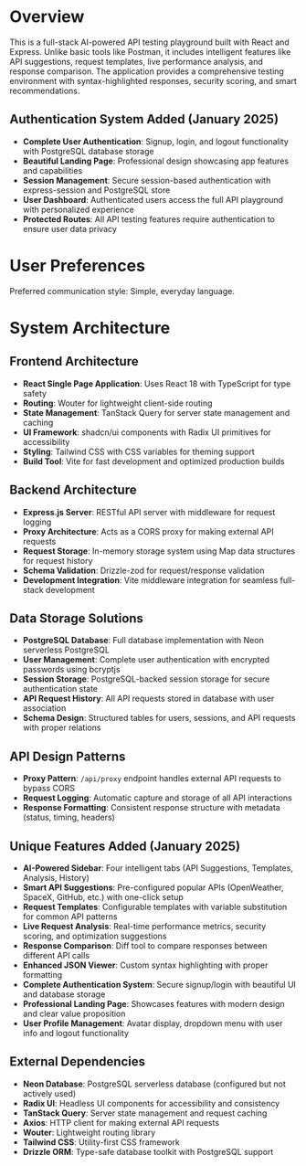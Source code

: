 # Overview

This is a full-stack AI-powered API testing playground built with React and Express. Unlike basic tools like Postman, it includes intelligent features like API suggestions, request templates, live performance analysis, and response comparison. The application provides a comprehensive testing environment with syntax-highlighted responses, security scoring, and smart recommendations.

## Authentication System Added (January 2025)
- **Complete User Authentication**: Signup, login, and logout functionality with PostgreSQL database storage
- **Beautiful Landing Page**: Professional design showcasing app features and capabilities
- **Session Management**: Secure session-based authentication with express-session and PostgreSQL store
- **User Dashboard**: Authenticated users access the full API playground with personalized experience
- **Protected Routes**: All API testing features require authentication to ensure user data privacy

# User Preferences

Preferred communication style: Simple, everyday language.

# System Architecture

## Frontend Architecture
- **React Single Page Application**: Uses React 18 with TypeScript for type safety
- **Routing**: Wouter for lightweight client-side routing
- **State Management**: TanStack Query for server state management and caching
- **UI Framework**: shadcn/ui components with Radix UI primitives for accessibility
- **Styling**: Tailwind CSS with CSS variables for theming support
- **Build Tool**: Vite for fast development and optimized production builds

## Backend Architecture
- **Express.js Server**: RESTful API server with middleware for request logging
- **Proxy Architecture**: Acts as a CORS proxy for making external API requests
- **Request Storage**: In-memory storage system using Map data structures for request history
- **Schema Validation**: Drizzle-zod for request/response validation
- **Development Integration**: Vite middleware integration for seamless full-stack development

## Data Storage Solutions
- **PostgreSQL Database**: Full database implementation with Neon serverless PostgreSQL
- **User Management**: Complete user authentication with encrypted passwords using bcryptjs
- **Session Storage**: PostgreSQL-backed session storage for secure authentication state
- **API Request History**: All API requests stored in database with user association
- **Schema Design**: Structured tables for users, sessions, and API requests with proper relations

## API Design Patterns
- **Proxy Pattern**: `/api/proxy` endpoint handles external API requests to bypass CORS
- **Request Logging**: Automatic capture and storage of all API interactions
- **Response Formatting**: Consistent response structure with metadata (status, timing, headers)

## Unique Features Added (January 2025)
- **AI-Powered Sidebar**: Four intelligent tabs (API Suggestions, Templates, Analysis, History)
- **Smart API Suggestions**: Pre-configured popular APIs (OpenWeather, SpaceX, GitHub, etc.) with one-click setup
- **Request Templates**: Configurable templates with variable substitution for common API patterns
- **Live Request Analysis**: Real-time performance metrics, security scoring, and optimization suggestions
- **Response Comparison**: Diff tool to compare responses between different API calls
- **Enhanced JSON Viewer**: Custom syntax highlighting with proper formatting
- **Complete Authentication System**: Secure signup/login with beautiful UI and database storage
- **Professional Landing Page**: Showcases features with modern design and clear value proposition
- **User Profile Management**: Avatar display, dropdown menu with user info and logout functionality

## External Dependencies
- **Neon Database**: PostgreSQL serverless database (configured but not actively used)
- **Radix UI**: Headless UI components for accessibility and consistency
- **TanStack Query**: Server state management and request caching
- **Axios**: HTTP client for making external API requests
- **Wouter**: Lightweight routing library
- **Tailwind CSS**: Utility-first CSS framework
- **Drizzle ORM**: Type-safe database toolkit with PostgreSQL support
